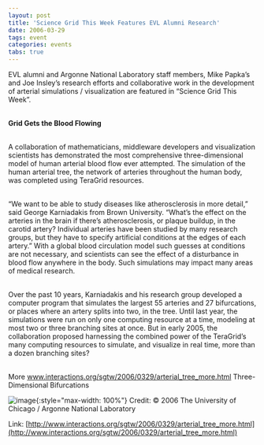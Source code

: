 ```yaml
---
layout: post
title: 'Science Grid This Week Features EVL Alumni Research'
date: 2006-03-29
tags: event
categories: events
tabs: true
---
```


EVL alumni and Argonne National Laboratory staff members, Mike Papka&rsquo;s and Joe Insley&rsquo;s research efforts and collaborative work in the development of arterial simulations / visualization are featured in &ldquo;Science Grid This Week&rdquo;.<br><br>

<strong>Grid Gets the Blood Flowing</strong><br><br>

A collaboration of mathematicians, middleware developers and visualization scientists has demonstrated the most comprehensive three-dimensional model of human arterial blood flow ever attempted. The simulation of the human arterial tree, the network of arteries throughout the human body, was completed using TeraGrid resources.<br><br>

&ldquo;We want to be able to study diseases like atherosclerosis in more detail,&rdquo; said George Karniadakis from Brown University. &ldquo;What&rsquo;s the effect on the arteries in the brain if there&rsquo;s atherosclerosis, or plaque buildup, in the carotid artery? Individual arteries have been studied by many research groups, but they have to specify artificial conditions at the edges of each artery.&rdquo; With a global blood circulation model such guesses at conditions are not necessary, and scientists can see the effect of a disturbance in blood flow anywhere in the body. Such simulations may impact many areas of medical research.<br><br>

Over the past 10 years, Karniadakis and his research group developed a computer program that simulates the largest 55 arteries and 27 bifurcations, or places where an artery splits into two, in the tree. Until last year, the simulations were run on only one computing resource at a time, modeling at most two or three branching sites at once. But in early 2005, the collaboration proposed harnessing the combined power of the TeraGrid&rsquo;s many computing resources to simulate, and visualize in real time, more than a dozen branching sites?<br><br>

More  <a href="http://www.interactions.org/sgtw/2006/0329/arterial_tree_more.html">www.interactions.org/sgtw/2006/0329/arterial_tree_more.html</a>
Three-Dimensional Bifurcations

![image](https://www.evl.uic.edu/output/originals/scigrid_03-06.jpg-srcw.jpg){:style="max-width: 100%"}
Credit: &copy; 2006 The University of Chicago / Argonne National Laboratory		


Link: [http://www.interactions.org/sgtw/2006/0329/arterial_tree_more.html](http://www.interactions.org/sgtw/2006/0329/arterial_tree_more.html)
